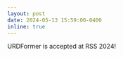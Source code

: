 ```yaml
---
layout: post
date: 2024-05-13 15:59:00-0400
inline: true
---
```


URDFormer is accepted at RSS 2024!